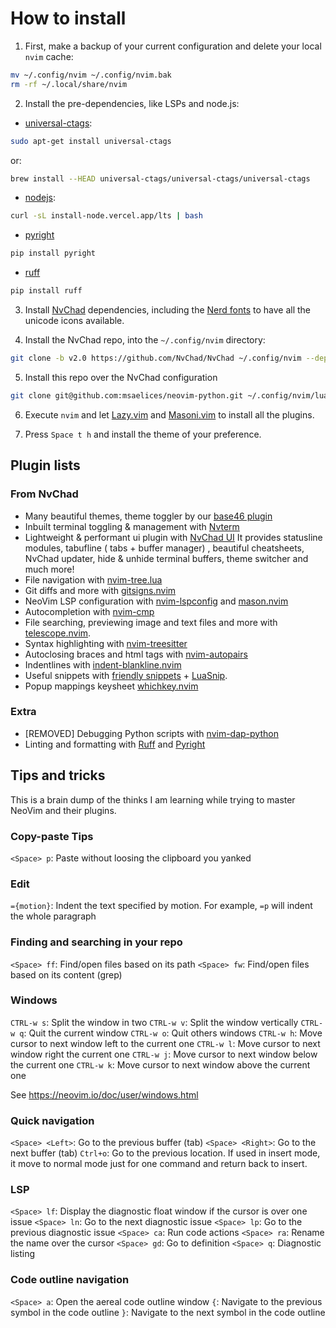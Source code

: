 # How to install

1. First, make a backup of your current configuration and delete your local `nvim` cache:

```bash
mv ~/.config/nvim ~/.config/nvim.bak
rm -rf ~/.local/share/nvim
```

2. Install the pre-dependencies, like LSPs and node.js:

- [universal-ctags](https://github.com/universal-ctags/ctags):

```bash
sudo apt-get install universal-ctags
```
or:
```bash
brew install --HEAD universal-ctags/universal-ctags/universal-ctags
```

- [nodejs](https://nodejs.org/en/download/):

```bash
curl -sL install-node.vercel.app/lts | bash
```

- [pyright](https://github.com/microsoft/pyright)

```bash
pip install pyright
```

- [ruff](https://docs.astral.sh/ruff/)

```bash
pip install ruff
```

3. Install [NvChad](https://nvchad.com/docs/quickstart/install) dependencies, including the [Nerd fonts](https://www.nerdfonts.com/) to have all the unicode icons available.

4. Install the NvChad repo, into the `~/.config/nvim` directory:

```bash
git clone -b v2.0 https://github.com/NvChad/NvChad ~/.config/nvim --depth 1
```

5. Install this repo over the NvChad configuration

```bash
git clone git@github.com:msaelices/neovim-python.git ~/.config/nvim/lua/custom
```

6. Execute `nvim` and let [Lazy.vim](https://www.lazyvim.org/) and [Masoni.vim](https://github.com/williamboman/mason.nvim) to install all the plugins.

7. Press `Space t h` and install the theme of your preference.


## Plugin lists

### From NvChad

- Many beautiful themes, theme toggler by our [base46 plugin](https://github.com/NvChad/base46)
- Inbuilt terminal toggling & management with [Nvterm](https://github.com/NvChad/nvterm)
- Lightweight & performant ui plugin with [NvChad UI](https://github.com/NvChad/ui) It provides statusline modules, tabufline ( tabs + buffer manager) , beautiful cheatsheets, NvChad updater, hide & unhide terminal buffers, theme switcher and much more!
- File navigation with [nvim-tree.lua](https://github.com/kyazdani42/nvim-tree.lua)
- Git diffs and more with [gitsigns.nvim](https://github.com/lewis6991/gitsigns.nvim)
- NeoVim LSP configuration with [nvim-lspconfig](https://github.com/neovim/nvim-lspconfig) and [mason.nvim](https://github.com/williamboman/mason.nvim)
- Autocompletion with [nvim-cmp](https://github.com/hrsh7th/nvim-cmp)
- File searching, previewing image and text files and more with [telescope.nvim](https://github.com/nvim-telescope/telescope.nvim).
- Syntax highlighting with [nvim-treesitter](https://github.com/nvim-treesitter/nvim-treesitter)
- Autoclosing braces and html tags with [nvim-autopairs](https://github.com/windwp/nvim-autopairs)
- Indentlines with [indent-blankline.nvim](https://github.com/lukas-reineke/indent-blankline.nvim)
- Useful snippets with [friendly snippets](https://github.com/rafamadriz/friendly-snippets) + [LuaSnip](https://github.com/L3MON4D3/LuaSnip).
- Popup mappings keysheet [whichkey.nvim](https://github.com/folke/which-key.nvim)

### Extra
- [REMOVED] Debugging Python scripts with [nvim-dap-python](https://github.com/mfussenegger/nvim-dap-python)
- Linting and formatting with [Ruff](https://github.com/astral-sh/ruff) and [Pyright](https://github.com/microsoft/pyright)

## Tips and tricks

This is a brain dump of the thinks I am learning while trying to master NeoVim and their plugins.

### Copy-paste Tips

`<Space> p`: Paste without loosing the clipboard you yanked

### Edit

`={motion}`: Indent the text specified by motion. For example, `=p` will indent the whole paragraph

### Finding and searching in your repo

`<Space> ff`: Find/open files based on its path
`<Space> fw`: Find/open files based on its content (grep)

### Windows

`CTRL-w s`: Split the window in two
`CTRL-w v`: Split the window vertically
`CTRL-w q`: Quit the current window
`CTRL-w o`: Quit others windows
`CTRL-w h`: Move cursor to next window left to the current one
`CTRL-w l`: Move cursor to next window right the current one
`CTRL-w j`: Move cursor to next window below the current one
`CTRL-w k`: Move cursor to next window above the current one

See https://neovim.io/doc/user/windows.html

### Quick navigation

`<Space> <Left>`: Go to the previous buffer (tab)
`<Space> <Right>`: Go to the next buffer (tab)
`Ctrl+o`: Go to the previous location. If used in insert mode, it move to normal mode just for one command and return back to insert.

### LSP

`<Space> lf`: Display the diagnostic float window if the cursor is over one issue
`<Space> ln`: Go to the next diagnostic issue
`<Space> lp`: Go to the previous diagnostic issue
`<Space> ca`: Run code actions
`<Space> ra`: Rename the name over the cursor
`<Space> gd`: Go to definition
`<Space> q`: Diagnostic listing

### Code outline navigation

`<Space> a`: Open the aereal code outline window
`{`: Navigate to the previous symbol in the code outline
`}`: Navigate to the next symbol in the code outline

